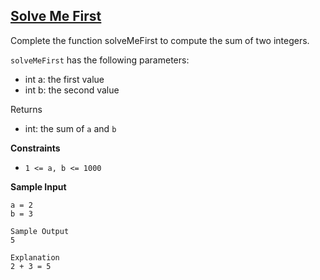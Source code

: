 ## [Solve Me First](https://www.hackerrank.com/challenges/solve-me-first/problem)

Complete the function solveMeFirst to compute the sum of two integers.

`solveMeFirst` has the following parameters:

* int a: the first value
* int b: the second value

Returns
- int: the sum of `a` and `b`

**Constraints**
* `1 <= a, b <= 1000`

**Sample Input**
````
a = 2
b = 3

Sample Output
5

Explanation
2 + 3 = 5
````